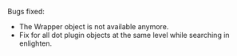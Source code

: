 Bugs fixed:
- The Wrapper object is not available anymore.
- Fix for all dot plugin objects at the same level while searching in enlighten.